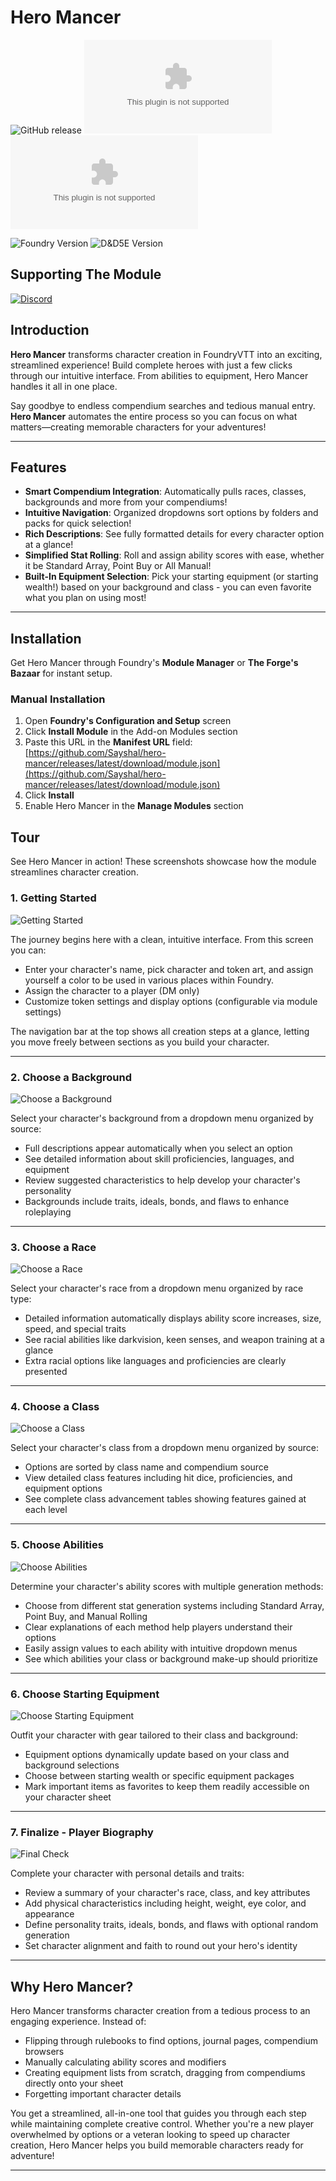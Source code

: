 # Hero Mancer

![GitHub release](https://img.shields.io/github/v/release/Sayshal/hero-mancer?style=for-the-badge)
![GitHub Downloads (specific asset, all releases)](https://img.shields.io/github/downloads/Sayshal/hero-mancer/module.zip?style=for-the-badge&logo=foundryvirtualtabletop&logoColor=white&logoSize=auto&label=Downloads%20(Total)&color=ff144f)
![GitHub Downloads (specific asset, latest release)](https://img.shields.io/github/downloads/Sayshal/hero-mancer/latest/module.zip?sort=date&style=for-the-badge&logo=foundryvirtualtabletop&logoColor=white&logoSize=auto&label=Downloads%20(Latest)&color=ff144f)

![Foundry Version](https://img.shields.io/endpoint?url=https%3A%2F%2Ffoundryshields.com%2Fversion%3Fstyle%3Dfor-the-badge%26url%3Dhttps%3A%2F%2Fgithub.com%2FSayshal%2Fhero-mancer%2Freleases%2Flatest%2Fdownload%2Fmodule.json)
![D&D5E Version](https://img.shields.io/endpoint?url=https%3A%2F%2Ffoundryshields.com%2Fsystem%3FnameType%3Dfoundry%26showVersion%3D1%26style%3Dfor-the-badge%26url%3Dhttps%3A%2F%2Fgithub.com%2FSayshal%2Fhero-mancer%2Freleases%2Flatest%2Fdownload%2Fmodule.json)

## Supporting The Module

[![Discord](https://dcbadge.limes.pink/api/server/PzzUwU9gdz)](https://discord.gg/PzzUwU9gdz)

## Introduction

**Hero Mancer** transforms character creation in FoundryVTT into an exciting, streamlined experience! Build complete heroes with just a few clicks through our intuitive interface. From abilities to equipment, Hero Mancer handles it all in one place.

Say goodbye to endless compendium searches and tedious manual entry. **Hero Mancer** automates the entire process so you can focus on what matters—creating memorable characters for your adventures!

---

## Features

- **Smart Compendium Integration**: Automatically pulls races, classes, backgrounds and more from your compendiums!
- **Intuitive Navigation**: Organized dropdowns sort options by folders and packs for quick selection!
- **Rich Descriptions**: See fully formatted details for every character option at a glance!
- **Simplified Stat Rolling**: Roll and assign ability scores with ease, whether it be Standard Array, Point Buy or All Manual!
- **Built-In Equipment Selection**: Pick your starting equipment (or starting wealth!) based on your background and class - you can even favorite what you plan on using most!

---

## Installation

Get Hero Mancer through Foundry's **Module Manager** or **The Forge's Bazaar** for instant setup.

### Manual Installation

1. Open **Foundry's Configuration and Setup** screen
2. Click **Install Module** in the Add-on Modules section
3. Paste this URL in the **Manifest URL** field:
  [https://github.com/Sayshal/hero-mancer/releases/latest/download/module.json](https://github.com/Sayshal/hero-mancer/releases/latest/download/module.json)
4. Click **Install**
5. Enable Hero Mancer in the **Manage Modules** section

## Tour

See Hero Mancer in action! These screenshots showcase how the module streamlines character creation.

### 1. Getting Started

![Getting Started](tour-assets/start.png)

The journey begins here with a clean, intuitive interface. From this screen you can:

- Enter your character's name, pick character and token art, and assign yourself a color to be used in various places within Foundry.
- Assign the character to a player (DM only)
- Customize token settings and display options (configurable via module settings)

The navigation bar at the top shows all creation steps at a glance, letting you move freely between sections as you build your character.

---

### 2. Choose a Background

![Choose a Background](tour-assets/background.png)

Select your character's background from a dropdown menu organized by source:

- Full descriptions appear automatically when you select an option
- See detailed information about skill proficiencies, languages, and equipment
- Review suggested characteristics to help develop your character's personality
- Backgrounds include traits, ideals, bonds, and flaws to enhance roleplaying

---

### 3. Choose a Race

![Choose a Race](tour-assets/race.png)

Select your character's race from a dropdown menu organized by race type:

- Detailed information automatically displays ability score increases, size, speed, and special traits
- See racial abilities like darkvision, keen senses, and weapon training at a glance
- Extra racial options like languages and proficiencies are clearly presented

---

### 4. Choose a Class

![Choose a Class](tour-assets/class.png)

Select your character's class from a dropdown menu organized by source:

- Options are sorted by class name and compendium source
- View detailed class features including hit dice, proficiencies, and equipment options
- See complete class advancement tables showing features gained at each level

---

### 5. Choose Abilities

![Choose Abilities](tour-assets/abilities.png)

Determine your character's ability scores with multiple generation methods:

- Choose from different stat generation systems including Standard Array, Point Buy, and Manual Rolling
- Clear explanations of each method help players understand their options
- Easily assign values to each ability with intuitive dropdown menus
- See which abilities your class or background make-up should prioritize

---

### 6. Choose Starting Equipment

![Choose Starting Equipment](tour-assets/equipment.png)

Outfit your character with gear tailored to their class and background:

- Equipment options dynamically update based on your class and background selections
- Choose between starting wealth or specific equipment packages
- Mark important items as favorites to keep them readily accessible on your character sheet

---

### 7. Finalize - Player Biography

![Final Check](tour-assets/finalize.png)

Complete your character with personal details and traits:

- Review a summary of your character's race, class, and key attributes
- Add physical characteristics including height, weight, eye color, and appearance
- Define personality traits, ideals, bonds, and flaws with optional random generation
- Set character alignment and faith to round out your hero's identity

---

## Why Hero Mancer?

Hero Mancer transforms character creation from a tedious process to an engaging experience. Instead of:

- Flipping through rulebooks to find options, journal pages, compendium browsers
- Manually calculating ability scores and modifiers
- Creating equipment lists from scratch, dragging from compendiums directly onto your sheet
- Forgetting important character details

You get a streamlined, all-in-one tool that guides you through each step while maintaining complete creative control. Whether you're a new player overwhelmed by options or a veteran looking to speed up character creation, Hero Mancer helps you build memorable characters ready for adventure!

---
